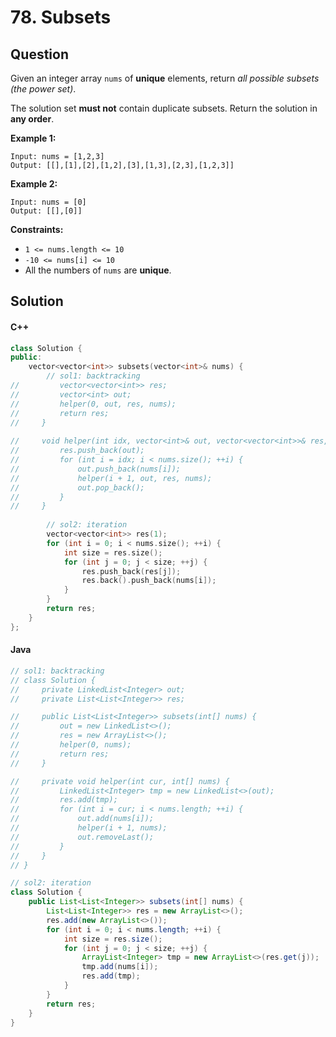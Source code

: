 # 78. Subsets

## Question

Given an integer array `nums` of **unique** elements, return _all possible subsets (the power set)_.

The solution set **must not** contain duplicate subsets. Return the solution in **any order**.

**Example 1:**

```
Input: nums = [1,2,3]
Output: [[],[1],[2],[1,2],[3],[1,3],[2,3],[1,2,3]]
```

**Example 2:**

```
Input: nums = [0]
Output: [[],[0]]
```

**Constraints:**

* `1 <= nums.length <= 10`
* `-10 <= nums[i] <= 10`
* All the numbers of `nums` are **unique**.

## Solution

#### C++

```cpp
class Solution {
public:
    vector<vector<int>> subsets(vector<int>& nums) {
        // sol1: backtracking
//         vector<vector<int>> res;
//         vector<int> out;
//         helper(0, out, res, nums);
//         return res;
//     }
    
//     void helper(int idx, vector<int>& out, vector<vector<int>>& res, vector<int>& nums) {
//         res.push_back(out);
//         for (int i = idx; i < nums.size(); ++i) {
//             out.push_back(nums[i]);
//             helper(i + 1, out, res, nums);
//             out.pop_back();
//         }
//     }
        
        // sol2: iteration
        vector<vector<int>> res(1);
        for (int i = 0; i < nums.size(); ++i) {
            int size = res.size();
            for (int j = 0; j < size; ++j) {
                res.push_back(res[j]);
                res.back().push_back(nums[i]);
            }
        }
        return res;
    }
};
```

#### Java

```java
// sol1: backtracking
// class Solution {
//     private LinkedList<Integer> out;
//     private List<List<Integer>> res;

//     public List<List<Integer>> subsets(int[] nums) {
//         out = new LinkedList<>();
//         res = new ArrayList<>();
//         helper(0, nums);
//         return res;
//     }

//     private void helper(int cur, int[] nums) {
//         LinkedList<Integer> tmp = new LinkedList<>(out);
//         res.add(tmp);
//         for (int i = cur; i < nums.length; ++i) {
//             out.add(nums[i]);
//             helper(i + 1, nums);
//             out.removeLast();
//         }
//     }
// }

// sol2: iteration
class Solution {
    public List<List<Integer>> subsets(int[] nums) {
        List<List<Integer>> res = new ArrayList<>();
        res.add(new ArrayList<>());
        for (int i = 0; i < nums.length; ++i) {
            int size = res.size();
            for (int j = 0; j < size; ++j) {
                ArrayList<Integer> tmp = new ArrayList<>(res.get(j));
                tmp.add(nums[i]);
                res.add(tmp);
            }
        }
        return res;
    }
}
```
